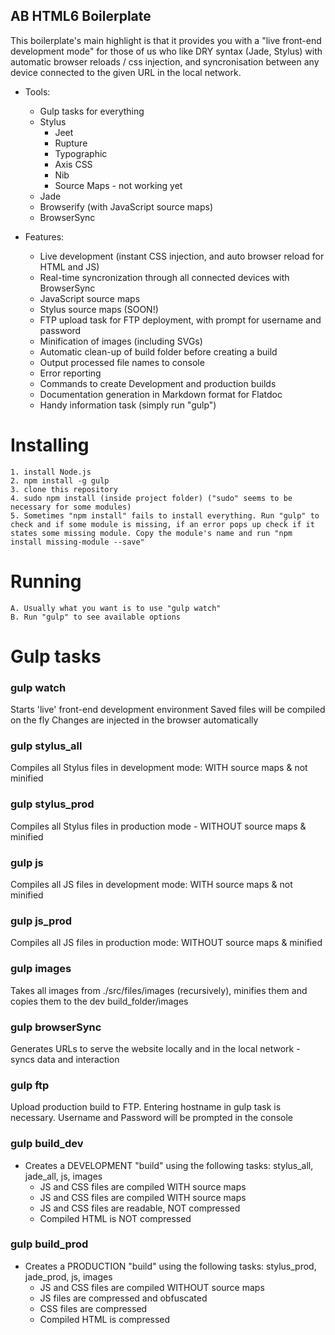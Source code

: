 ## AB HTML6 Boilerplate

This boilerplate's main highlight is that it provides you with a "live front-end development mode" for those of us who like DRY syntax (Jade, Stylus) with automatic browser reloads / css injection, and syncronisation between any device connected to the given URL in the local network.

- Tools: 
    - Gulp tasks for everything
    - Stylus
	    - Jeet
	    - Rupture
	    - Typographic
	    - Axis CSS
        - Nib
        - Source Maps - not working yet
    - Jade
    - Browserify (with JavaScript source maps)
    - BrowserSync

- Features:
    - Live development (instant CSS injection, and auto browser reload for HTML and JS)
    - Real-time syncronization through all connected devices with BrowserSync
    - JavaScript source maps
    - Stylus source maps (SOON!)
    - FTP upload task for FTP deployment, with prompt for username and password
    - Minification of images (including SVGs)
    - Automatic clean-up of build folder before creating a build
    - Output processed file names to console
    - Error reporting
    - Commands to create Development and production builds
    - Documentation generation in Markdown format for Flatdoc
    - Handy information task (simply run "gulp")

# Installing

    1. install Node.js
    2. npm install -g gulp
    3. clone this repository
    4. sudo npm install (inside project folder) ("sudo" seems to be necessary for some modules)
    5. Sometimes "npm install" fails to install everything. Run "gulp" to check and if some module is missing, if an error pops up check if it states some missing module. Copy the module's name and run "npm install missing-module --save"

# Running

    A. Usually what you want is to use "gulp watch"
    B. Run "gulp" to see available options


# Gulp tasks  

### gulp watch
Starts 'live' front-end development environment
Saved files will be compiled on the fly
Changes are injected in the browser automatically

### gulp stylus_all
Compiles all Stylus files in development mode: WITH source maps & not minified

### gulp stylus_prod
Compiles all Stylus files in production mode - WITHOUT source maps & minified

### gulp js
Compiles all JS files in development mode: WITH source maps & not minified

### gulp js_prod
Compiles all JS files in production mode: WITHOUT source maps & minified

### gulp images
Takes all images from ./src/files/images (recursively), minifies them and copies them to the dev build_folder/images

### gulp browserSync
Generates URLs to serve the website locally and in the local network - syncs data and interaction

### gulp ftp
Upload production build to FTP. Entering hostname in gulp task is necessary. Username and Password will be prompted in the console

### gulp build_dev
- Creates a DEVELOPMENT "build" using the following tasks: stylus_all, jade_all, js, images
    - JS and CSS files are compiled WITH source maps
    - JS and CSS files are compiled WITH source maps
    - JS and CSS files are readable, NOT compressed
    - Compiled HTML is NOT compressed

### gulp build_prod
- Creates a PRODUCTION "build" using the following tasks: stylus_prod, jade_prod, js, images
    - JS and CSS files are compiled WITHOUT source maps
    - JS files are compressed and obfuscated
    - CSS files are compressed
    - Compiled HTML is compressed